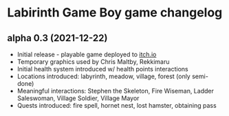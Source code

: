 Labirinth Game Boy game changelog
=====

## alpha 0.3 (2021-12-22)

* Initial release - playable game deployed to [itch.io](https://godai78.itch.io/labirinth)
* Temporary graphics used by Chris Maltby, Rekkimaru
* Initial health system introduced w/ health points interactions
* Locations introduced: labyrinth, meadow, village, forest (only semi-done)
* Meaningful interactions: Stephen the Skeleton, Fire Wiseman, Ladder Saleswoman, Village Soldier, Village Mayor
* Quests introduced: fire spell, hornet nest, lost hamster, obtaining pass

